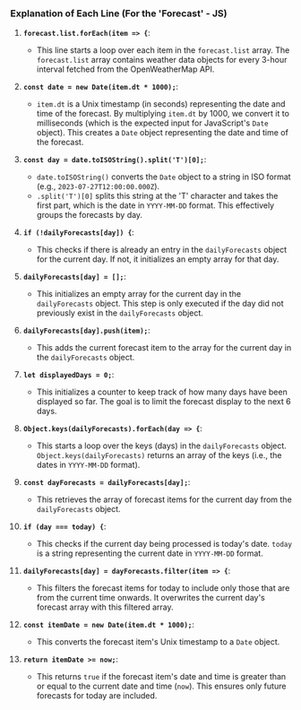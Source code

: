 ### Explanation of Each Line (For the 'Forecast' - JS)

1. **`forecast.list.forEach(item => {`**:
   - This line starts a loop over each item in the `forecast.list` array. The `forecast.list` array contains weather data objects for every 3-hour interval fetched from the OpenWeatherMap API.

2. **`const date = new Date(item.dt * 1000);`**:
   - `item.dt` is a Unix timestamp (in seconds) representing the date and time of the forecast. By multiplying `item.dt` by 1000, we convert it to milliseconds (which is the expected input for JavaScript's `Date` object). This creates a `Date` object representing the date and time of the forecast.

3. **`const day = date.toISOString().split('T')[0];`**:
   - `date.toISOString()` converts the `Date` object to a string in ISO format (e.g., `2023-07-27T12:00:00.000Z`).
   - `.split('T')[0]` splits this string at the 'T' character and takes the first part, which is the date in `YYYY-MM-DD` format. This effectively groups the forecasts by day.

4. **`if (!dailyForecasts[day]) {`**:
   - This checks if there is already an entry in the `dailyForecasts` object for the current day. If not, it initializes an empty array for that day.

5. **`dailyForecasts[day] = [];`**:
   - This initializes an empty array for the current day in the `dailyForecasts` object. This step is only executed if the day did not previously exist in the `dailyForecasts` object.

6. **`dailyForecasts[day].push(item);`**:
   - This adds the current forecast item to the array for the current day in the `dailyForecasts` object.

7. **`let displayedDays = 0;`**:
   - This initializes a counter to keep track of how many days have been displayed so far. The goal is to limit the forecast display to the next 6 days.

8. **`Object.keys(dailyForecasts).forEach(day => {`**:
   - This starts a loop over the keys (days) in the `dailyForecasts` object. `Object.keys(dailyForecasts)` returns an array of the keys (i.e., the dates in `YYYY-MM-DD` format).

9. **`const dayForecasts = dailyForecasts[day];`**:
   - This retrieves the array of forecast items for the current day from the `dailyForecasts` object.

10. **`if (day === today) {`**:
    - This checks if the current day being processed is today's date. `today` is a string representing the current date in `YYYY-MM-DD` format.

11. **`dailyForecasts[day] = dayForecasts.filter(item => {`**:
    - This filters the forecast items for today to include only those that are from the current time onwards. It overwrites the current day's forecast array with this filtered array.

12. **`const itemDate = new Date(item.dt * 1000);`**:
    - This converts the forecast item's Unix timestamp to a `Date` object.

13. **`return itemDate >= now;`**:
    - This returns `true` if the forecast item's date and time is greater than or equal to the current date and time (`now`). This ensures only future forecasts for today are included.
